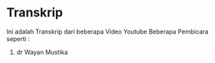 # Transkrip

Ini adalah Transkrip dari beberapa Video Youtube Beberapa Pembicara seperti :
1. dr Wayan Mustika 

